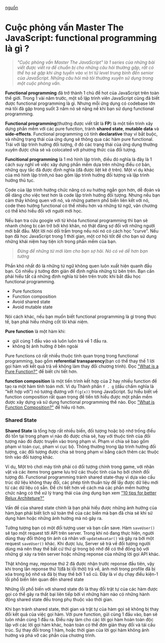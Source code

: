 [nguồn](https://medium.com/javascript-scene/master-the-javascript-interview-what-is-functional-programming-7f218c68b3a0)
# Cuộc phỏng vấn Master The JavaScript: functional programming là gì ?
> *"Cuộc phỏng vấn Master The JavaScript" là 1 series của những bài viết được viết ra để chuẩn bị cho những câu hỏi thường gặp, rất có thể họ sẽ gặp khi ứng tuyển vào vị trí từ level trung bình đến senior của JavaScript. Những câu hỏi mà tôi thường xuyên sử dụng trong một cuộc phỏng vấn*.

**Functional programming** đã trở thành 1 chủ đề hot của JavaScript trên toàn thế giới. Trong 1 vài năm trước, một số lập trình viên JavaScript cũng đã biết được functional programming là gì. Nhưng mỗi ứng dụng có codebase lớn mà tôi đã gặp trong suốt 3 năm nó sẽ nặng nề khi bạn sử dụng functional programming.

**Functional programming**(thường được viết tắt là **FP**) là một tiến trình xây dựng phần mềm với các pure function, tránh **shared state**, **mutable data** và **side-effects**. Functional programming có tính **declarative** thay vì bắt buộc, và những trạng thái của ứng dụng sẽ thông qua các hàm pure functional. Trái với lập trình hướng đối tượng, ở đó các trạng thái của ứng dụng thường xuyên được chia sẻ và colocated với phương thức của đối tượng.

**Funcitional programming** là 1 mô hình lập trình, điều đó nghĩa là đây là 1 cách suy nghĩ về việc xây dựng phần mềm dựa trên những điều cơ bản, những quy tắc đã được định nghĩa (đã được liệt kê ở trên). Một ví dụ khác của mô hình lập trình,nó bao gồm lập trình hướng đối tượng và lập trình hướng thủ tục.

Code của lập trình hướng chức năng có xu hướng ngắn gọn hơn, dễ đoán và dễ dàng cho việc test hơn là code lập trình hướng đối tượng. Nhưng nếu bạn cảm thấy không quen với nó, và những pattern phổ biến liên kết với nó, code theo hướng functional có thể nhiều hơn và những từ ngữ, văn chương có thể khó hiểu đối với người mới học.

Nếu bạn tra cứu google với từ khóa functional programming thì bạn sẽ nhanh chóng bị cản trở bởi khó khăn, nó thật đáng sợ đối với những người mới bắt đầu. Một lời nói dối trầm trọng nếu nói nó có cách học "curve". Nếu bạn đã học JavaScript trong 1 thời gian, một cơ hội tốt để cho bạn sử dụng những khái niệm hay tiện ích trong phần mềm của bạn.
> *Đừng để những từ mới làm cho bạn sợ hãi. Nó có vẻ dễ hơn bạn tưởng*

Phần khó nhất đó là những từ ngữ không quen luôn xuất hiện quanh đầu bạn. Có nhiều ý tưởng đơn giản để định nghĩa những từ bên trên. Bạn cần phải hiểu tất cả những định nghĩa từ bên trên trước khi bắt đầu học functional programming.

* Pure functions
* Function composition
* Avoid shared state
* Avoid mutable state

Nói cách khác, nếu bạn muốn biết functional programming là gì trong thực tế, bạn phải hiểu những cốt lõi khái niệm. 

**Pure function** là một hàm khi:

* gửi cùng 1 đầu vào và luôn luôn trả về 1 đầu ra.
* không bị ảnh hưởng ở bên ngoài

Pure functions có rất nhiều thuộc tính quan trọng trong functional programming, bao gồm **referential transparency**(bạn có thể thay thế 1 lời gọi hàm với kết quả trả về không làm thay đổi chương trình). Đọc [\"What is a Pure Function?\"](https://medium.com/javascript-scene/master-the-javascript-interview-what-is-a-pure-function-d1c076bec976) để biết chi tiết hơn.

**function composition** là một tiến trình kết hợp của 2 hay nhiều function để tạo ra một hàm tính toán mới. Ví dụ Thành phần `f . g` (dấu chấm nghĩa là "kết hợp với") nó tương đương với `f(g(x))` trong JavaScript. Sự hiểu biết về function composition rất quan trọng để tiến tới hiểu được một phần mềm được xây dựng và sử dụng functional programming thế nào. Đọc [\"What is Function Composition?\"](https://medium.com/javascript-scene/master-the-javascript-interview-what-is-function-composition-20dfb109a1a0) để hiểu rõ hơn.

### **Shared State**
**Shared State** là tổng hợp rất nhiều biến, đối tượng hoặc bộ nhớ trống điều đó tồn tại trong phạm vi nào đó được chia sẻ, hay với thuộc tính của đối tượng nào đó được truyền vào trong phạm vi. Phạm vi chia sẻ bao gồm phạm vi toàn cục, pham vi cục bộ. Thông thường trong lập trình hướng đối tượng, các đối tượng được chia sẻ trong phạm vi bằng cách thêm các thuộc tính vào đối tượng khác.

Ví dụ, Một trò chơi máy tính phải có đối tượng chính trong game, với nhân vật và các items trong game lưu trữ các thuộc tính của họ bởi chính đối tượng đó. Functional programming tránh shared state-thay vì dựa vào cấu trúc dữ liệu không thay đổi, các phép tính thuần túy để lấy được dữ liệu mới từ các dữ liệu có sẵn. Để chi tiết hơn về cách mà các phần mềm hướng chức năng có thể xử lý trạng thái của ứng dụng bạn xem [\"10 tips for better Relux Architeture?\"](https://medium.com/javascript-scene/10-tips-for-better-redux-architecture-69250425af44)

Vấn đề của shared state chính là bạn phải hiểu được những ảnh hưởng của hàm,bạn phải biết lịch sử toàn thể của các biến mà bạn đã chia sẻ khi sử dụng hàm hoặc những ảnh hưởng mà nó gây ra.

Tưởng tượng bạn có một đối tượng user và bạn cần save. Hàm `saveUser()` sẽ tạo một request tới API trên server. Trong khi nó đang thực hiện, người dùng thay đổi thông tin ảnh cá nhân với `updateAvatar()` và gây ra bởi một request `saveUser()` khác. Khi được lưu, Server sẽ trả về đối tượng người dùng mà nên thay thế bất cứ thứ gì trong bộ nhớ để có thể đồng bộ với những gì xảy ra trên server hoặc những reponse của những lời gọi API khác.

Thật không may, reponse thứ 2 đã được nhận trước reponse đầu tiên, vậy khi trong lần reponse thứ 1(đã bị lỗi thời) trả về, ảnh mới trong profile đã bị xóa trong bộ nhớ và đã bị thay thế bởi 1 số cũ. Đây là ví dụ chạy điều kiện-1 lỗi phổ biến liên quan đến shared state

Những lỗi phổ biến với shared state đó là thay đổi trật tự của các hàm được gọi có thể gây ra thất bại liên tiếp bởi vì những hàm nào có những hành động shared state đều trong phụ thuộc vào thời gian.

Khi bạn tránh shared state, thời gian và trật tự của hàm gọi sẽ không bị thay đổi kết quả của việc gọi hàm. Với pure function, gửi cùng 1 đầu vào, bạn sẽ luôn nhần cùng 1 đầu ra. Điều này làm cho các lời gọi hàm hoàn toàn độc lập với các lời gọi hàm khác, hoàn toàn có thể đơn giản thay đổi và tái cấu trúc. Sự thay đổi trong 1 hàm, hoặc thời gian của lời gọi hàm không ảnh hướng và phá vỡ các phần của chương trình.








